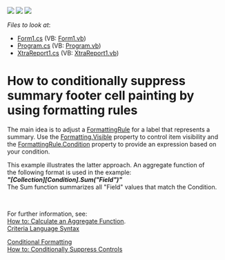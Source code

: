 <!-- default badges list -->
![](https://img.shields.io/endpoint?url=https://codecentral.devexpress.com/api/v1/VersionRange/128599050/14.2.5%2B)
[![](https://img.shields.io/badge/Open_in_DevExpress_Support_Center-FF7200?style=flat-square&logo=DevExpress&logoColor=white)](https://supportcenter.devexpress.com/ticket/details/T211184)
[![](https://img.shields.io/badge/📖_How_to_use_DevExpress_Examples-e9f6fc?style=flat-square)](https://docs.devexpress.com/GeneralInformation/403183)
<!-- default badges end -->
<!-- default file list -->
*Files to look at*:

* [Form1.cs](./CS/dxSample/Form1.cs) (VB: [Form1.vb](./VB/dxSample/Form1.vb))
* [Program.cs](./CS/dxSample/Program.cs) (VB: [Program.vb](./VB/dxSample/Program.vb))
* [XtraReport1.cs](./CS/dxSample/XtraReport1.cs) (VB: [XtraReport1.vb](./VB/dxSample/XtraReport1.vb))
<!-- default file list end -->
# How to conditionally suppress summary footer cell painting by using formatting rules


<p>The main idea is to adjust a <a href="https://documentation.devexpress.com/XtraReports/clsDevExpressXtraReportsUIFormattingRuletopic.aspx">FormattingRule</a> for a label that represents a summary. Use the <a href="https://documentation.devexpress.com/XtraReports/DevExpressXtraReportsUIFormatting_Visibletopic.aspx">Formatting.Visible</a> property to control item visibility and the <a href="https://documentation.devexpress.com/XtraReports/DevExpressXtraReportsUIFormattingRule_Conditiontopic.aspx">FormattingRule.Condition</a> property to provide an expression based on your condition. </p>
<p>This example illustrates the latter approach. An aggregate function of the following format is used in the example:<br /><strong><em>"[Collection][Condition].Sum("Field")"</em></strong><br />The Sum function summarizes all "Field" values that match the Condition.</p>
<p> </p>
<p>For further information, see:<br /><a href="https://documentation.devexpress.com/#XtraReports/CustomDocument12441">How to: Calculate an Aggregate Function</a>.<br /><a href="https://documentation.devexpress.com/#CoreLibraries/CustomDocument4928">Criteria Language Syntax</a></p>
<a href="https://documentation.devexpress.com/#XtraReports/CustomDocument5167">Conditional Formatting</a> <br /><a href="https://documentation.devexpress.com/#XtraReports/CustomDocument4809">How to: Conditionally Suppress Controls</a>

<br/>


